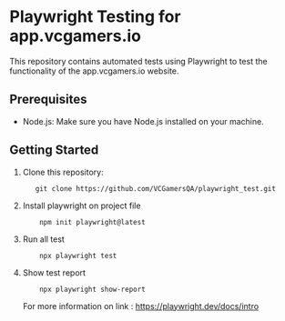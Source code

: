 # Playwright Testing for app.vcgamers.io

This repository contains automated tests using Playwright to test the functionality of the app.vcgamers.io website.

## Prerequisites

- Node.js: Make sure you have Node.js installed on your machine.

## Getting Started

1. Clone this repository:

          git clone https://github.com/VCGamersQA/playwright_test.git
  
2. Install playwright on project file


           npm init playwright@latest
      
      
3. Run all test

           npx playwright test
      
      
4. Show test report

           npx playwright show-report
      
      
      For more information on link : https://playwright.dev/docs/intro
